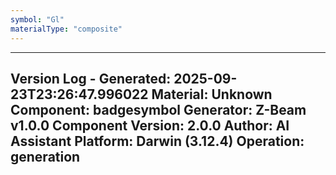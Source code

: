 ```yaml
---
symbol: "Gl"
materialType: "composite"
---
```


---
Version Log - Generated: 2025-09-23T23:26:47.996022
Material: Unknown
Component: badgesymbol
Generator: Z-Beam v1.0.0
Component Version: 2.0.0
Author: AI Assistant
Platform: Darwin (3.12.4)
Operation: generation
---